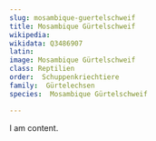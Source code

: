 ```yaml
---
slug: mosambique-guertelschweif
title: Mosambique Gürtelschweif
wikipedia: 
wikidata: Q3486907
latin:
image: Mosambique Gürtelschweif
class: Reptilien
order:  Schuppenkriechtiere
family:  Gürtelechsen
species:  Mosambique Gürtelschweif

---
```


I am content.
